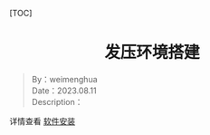 [TOC]

<h1 align="center">发压环境搭建</h1>

> By：weimenghua  
> Date：2023.08.11  
> Description：


详情查看 [软件安装](https://github.com/iewiewiew/Software-Installation.git)